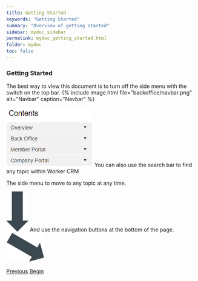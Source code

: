```yaml
---
title: Getting Started
keywords: "Getting Started"
summary: "Overview of getting started"
sidebar: mydoc_sidebar
permalink: mydoc_getting_started.html
folder: mydoc
toc: false
---
```


### Getting Started

The best way to view this document is to turn off the side menu with the switch on the top bar.
{% include image.html file="backoffice/navbar.png" alt="Navbar" caption="Navbar" %}

<img src="images/backoffice/sidemenu.png" alt="Side Menu" /> You can also use the search bar to find any topic within Worker CRM

The side menu to move to any topic at any time.

<img src="images/backoffice/downarrow2.png" alt="Down Arrow" /> And use the navigation buttons at the bottom of the page. <img src="images/backoffice/downrightarrow.png" alt="Down Arrow" />

<a class="btn btn-default btn-lg pull-left" href="index.html" role="button">Previous</a>
<a class="btn btn-primary btn-lg pull-right" href="mydoc_dashboard_and_menu_overview.html" role="button">Begin</a>
